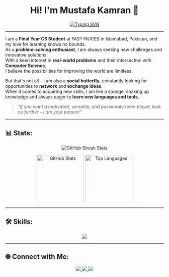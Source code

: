 <div align="center">

# Hi! I'm Mustafa Kamran 👋
[![Typing SVG](https://readme-typing-svg.herokuapp.com?font=Fira+Code&weight=600&size=24&pause=1000&color=00BFFF&center=true&vCenter=true&width=600&lines=Turning+Ideas+into+Scalable+Solutions)](https://git.io/typing-svg)

</div>

---

I am a **Final Year CS Student** at FAST-NUCES in Islamabad, Pakistan, and my love for learning knows no bounds.  
As a **problem-solving enthusiast**, I am always seeking new challenges and innovative solutions.  
With a keen interest in **real-world problems** and their intersection with **Computer Science**,  
I believe the possibilities for improving the world are limitless.

But that's not all – I am also a **social butterfly**, constantly looking for opportunities to **network** and **exchange ideas**.  
When it comes to acquiring new skills, I am like a sponge, soaking up knowledge and always eager to **learn new languages and tools**.

> *"If you want a motivated, versatile, and passionate team player, look no further – I am your person!"*

---

## 📊 Stats:
<p align="center">
  <img src="https://github-readme-streak-stats.herokuapp.com/?user=MMMustafakamran&theme=tokyonight" alt="GitHub Streak Stats"/>
</p>

<p align="center">
  <img src="https://github-readme-stats.vercel.app/api?username=MMMustafakamran&show_icons=true&theme=tokyonight" alt="GitHub Stats" height="150"/>
  <img src="https://github-readme-stats.vercel.app/api/top-langs/?username=MMMustafakamran&layout=compact&theme=tokyonight" alt="Top Languages" height="150"/>
</p>

---

## 🛠 Skills:
<p align="center">
  <img src="https://skillicons.dev/icons?i=html,css,cpp,cs,python,mysql,matlab,git,linux" />
</p>

---

## 🌐 Connect with Me:
<p align="center">
  <a href="https://www.linkedin.com/in/mustafakamran03" target="_blank">
    <img src="https://img.shields.io/badge/LinkedIn-0077B5?style=for-the-badge&logo=linkedin&logoColor=white" />
  </a>
  <a href="mailto:mmmustafakamran@gmail.com">
    <img src="https://img.shields.io/badge/Email-D14836?style=for-the-badge&logo=gmail&logoColor=white" />
  </a>
  <a href="https://github.com/MMMustafakamran">
    <img src="https://img.shields.io/badge/GitHub-100000?style=for-the-badge&logo=github&logoColor=white" />
  </a>
</p>

